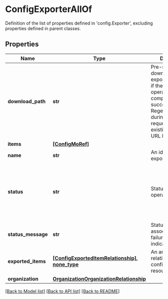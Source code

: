 # ConfigExporterAllOf

Definition of the list of properties defined in 'config.Exporter', excluding properties defined in parent classes.
## Properties
Name | Type | Description | Notes
------------ | ------------- | ------------- | -------------
**download_path** | **str** | Pre-signed URL to download the exported package, if the export operation has completed successfully. Regenerated during a GET request, if the existing pre-signed URL has expired. | [optional] [readonly] 
**items** | [**[ConfigMoRef]**](ConfigMoRef.md) |  | [optional] 
**name** | **str** | An identifier for the exporter instance. | [optional] 
**status** | **str** | Status of the export operation. | [optional] [readonly]  if omitted the server will use the default value of ""
**status_message** | **str** | Status message associated with failures or progress indication. | [optional] [readonly] 
**exported_items** | [**[ConfigExportedItemRelationship], none_type**](ConfigExportedItemRelationship.md) | An array of relationships to configExportedItem resources. | [optional] [readonly] 
**organization** | [**OrganizationOrganizationRelationship**](OrganizationOrganizationRelationship.md) |  | [optional] 

[[Back to Model list]](../README.md#documentation-for-models) [[Back to API list]](../README.md#documentation-for-api-endpoints) [[Back to README]](../README.md)



